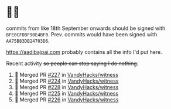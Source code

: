 # 👋🏻
<!--
**aadibajpai/aadibajpai** is a ✨ _special_ ✨ repository because its `README.md` (this file) appears on your GitHub profile.
-->
commits from like 18th September onwards should be signed with `BFE0CFDBF90E4BF0`. Prev. commits would have been signed with `AA75B83DB24703D6`.

https://aadibajpai.com probably contains all the info I'd put here.

Recent activity ~~so people can stop saying I do nothing~~:
<!--START_SECTION:activity-->
1. 🎉 Merged PR [#227](https://github.com/VandyHacks/witness/pull/227) in [VandyHacks/witness](https://github.com/VandyHacks/witness)
2. 🎉 Merged PR [#224](https://github.com/VandyHacks/witness/pull/224) in [VandyHacks/witness](https://github.com/VandyHacks/witness)
3. 🎉 Merged PR [#228](https://github.com/VandyHacks/witness/pull/228) in [VandyHacks/witness](https://github.com/VandyHacks/witness)
4. 🎉 Merged PR [#225](https://github.com/VandyHacks/witness/pull/225) in [VandyHacks/witness](https://github.com/VandyHacks/witness)
5. 🎉 Merged PR [#226](https://github.com/VandyHacks/witness/pull/226) in [VandyHacks/witness](https://github.com/VandyHacks/witness)
<!--END_SECTION:activity-->
